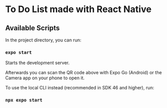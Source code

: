 # To Do List made with React Native

## Available Scripts

In the project directory, you can run:

### `expo start`

Starts the development server.

Afterwards you can scan the QR code above with Expo Go (Android) or the Camera app on your phone to open it.

To use the local CLI instead (recommended in SDK 46 and higher), run:
### `npx expo start`
